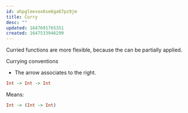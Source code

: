 ```yaml
---
id: ahpgleevox6se6ga67pz9jm
title: Curry
desc: ""
updated: 1647691765351
created: 1647533946299
---
```


Curried functions are more flexible, because the can be partially applied.

Currying conventions

- The arrow associates to the right.

```hs
Int -> Int -> Int
```

Means:

```hs
Int -> (Int -> Int)
```

